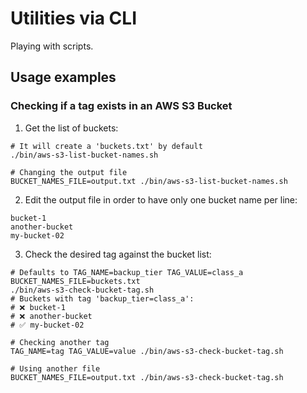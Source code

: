 # Utilities via CLI

Playing with scripts.

## Usage examples

### Checking if a tag exists in an AWS S3 Bucket

1. Get the list of buckets:
```shell
# It will create a 'buckets.txt' by default
./bin/aws-s3-list-bucket-names.sh

# Changing the output file
BUCKET_NAMES_FILE=output.txt ./bin/aws-s3-list-bucket-names.sh
```

2. Edit the output file in order to have only one bucket name per line:
```text
bucket-1
another-bucket
my-bucket-02
```

3. Check the desired tag against the bucket list:

```shell
# Defaults to TAG_NAME=backup_tier TAG_VALUE=class_a BUCKET_NAMES_FILE=buckets.txt
./bin/aws-s3-check-bucket-tag.sh
# Buckets with tag 'backup_tier=class_a':
# ❌ bucket-1
# ❌ another-bucket
# ✅ my-bucket-02

# Checking another tag
TAG_NAME=tag TAG_VALUE=value ./bin/aws-s3-check-bucket-tag.sh

# Using another file
BUCKET_NAMES_FILE=output.txt ./bin/aws-s3-check-bucket-tag.sh
```

